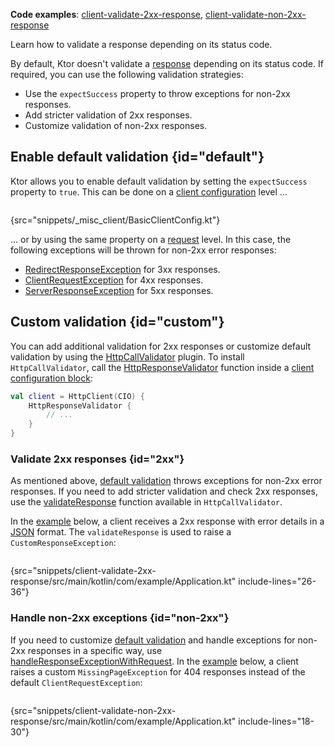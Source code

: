 [//]: # (title: Response validation)

<show-structure for="chapter" depth="2"/>

<tldr>
<p><b>Code examples</b>:
<a href="https://github.com/ktorio/ktor-documentation/tree/%ktor_version%/codeSnippets/snippets/client-validate-2xx-response">client-validate-2xx-response</a>,
<a href="https://github.com/ktorio/ktor-documentation/tree/%ktor_version%/codeSnippets/snippets/client-validate-non-2xx-response">client-validate-non-2xx-response</a>
</p>
</tldr>

<link-summary>
Learn how to validate a response depending on its status code.
</link-summary>

By default, Ktor doesn't validate a [response](response.md) depending on its status code.
If required, you can use the following validation strategies:
- Use the `expectSuccess` property to throw exceptions for non-2xx responses.
- Add stricter validation of 2xx responses.
- Customize validation of non-2xx responses.


## Enable default validation {id="default"}

Ktor allows you to enable default validation by setting the `expectSuccess` property to `true`.
This can be done on a [client configuration](create-client.md#configure-client) level ... 

```kotlin
```
{src="snippets/_misc_client/BasicClientConfig.kt"}

... or by using the same property on a [request](request.md#parameters) level. 
In this case, the following exceptions will be thrown for non-2xx error responses:

* [RedirectResponseException](https://api.ktor.io/ktor-client/ktor-client-core/io.ktor.client.plugins/-redirect-response-exception/index.html) for 3xx responses.
* [ClientRequestException](https://api.ktor.io/ktor-client/ktor-client-core/io.ktor.client.plugins/-client-request-exception/index.html) for 4xx responses.
* [ServerResponseException](https://api.ktor.io/ktor-client/ktor-client-core/io.ktor.client.plugins/-server-response-exception/index.html) for 5xx responses.


## Custom validation {id="custom"}
You can add additional validation for 2xx responses or customize default validation by using the [HttpCallValidator](https://api.ktor.io/ktor-client/ktor-client-core/io.ktor.client.plugins/-http-call-validator/index.html) plugin. To install `HttpCallValidator`, call the [HttpResponseValidator](https://api.ktor.io/ktor-client/ktor-client-core/io.ktor.client.plugins/-http-response-validator.html) function inside a [client configuration block](create-client.md#configure-client):

```kotlin
val client = HttpClient(CIO) {
    HttpResponseValidator {
        // ...
    }
}
```


### Validate 2xx responses {id="2xx"}

As mentioned above, [default validation](#default) throws exceptions for non-2xx error responses. If you need to add stricter validation and check 2xx responses, use the [validateResponse](https://api.ktor.io/ktor-client/ktor-client-core/io.ktor.client.plugins/-http-call-validator/-config/validate-response.html) function available in `HttpCallValidator`. 

In the [example](https://github.com/ktorio/ktor-documentation/tree/%ktor_version%/codeSnippets/snippets/client-validate-2xx-response) below, a client receives a 2xx response with error details in a [JSON](serialization-client.md) format. The `validateResponse` is used to raise a `CustomResponseException`:

```kotlin
```
{src="snippets/client-validate-2xx-response/src/main/kotlin/com/example/Application.kt" include-lines="26-36"}

### Handle non-2xx exceptions {id="non-2xx"}

If you need to customize [default validation](#default) and handle exceptions for non-2xx responses in a specific way, use [handleResponseExceptionWithRequest](https://api.ktor.io/ktor-client/ktor-client-core/io.ktor.client.plugins/-http-call-validator/-config/handle-response-exception-with-request.html). In the [example](https://github.com/ktorio/ktor-documentation/tree/%ktor_version%/codeSnippets/snippets/client-validate-non-2xx-response) below, a client raises a custom `MissingPageException` for 404 responses instead of the default `ClientRequestException`:

```kotlin
```
{src="snippets/client-validate-non-2xx-response/src/main/kotlin/com/example/Application.kt" include-lines="18-30"}
